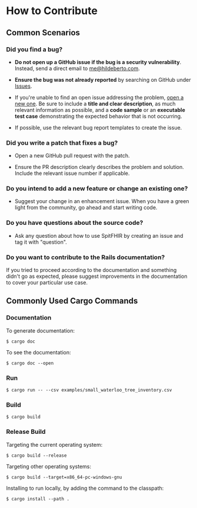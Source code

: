 # How to Contribute

## Common Scenarios

### Did you find a bug?

* **Do not open up a GitHub issue if the bug is a security vulnerability**. Instead, send a direct email to me@hildeberto.com.

* **Ensure the bug was not already reported** by searching on GitHub under [Issues](https://github.com/htmfilho/roma/issues).

* If you're unable to find an open issue addressing the problem, [open a new one](https://github.com/htmfilho/roma/issues/new). Be sure to include a **title and clear description**, as much relevant information as possible, and a **code sample** or an **executable test case** demonstrating the expected behavior that is not occurring.

* If possible, use the relevant bug report templates to create the issue.

### Did you write a patch that fixes a bug?

* Open a new GitHub pull request with the patch.

* Ensure the PR description clearly describes the problem and solution. Include the relevant issue number if applicable.

### Do you intend to add a new feature or change an existing one?

* Suggest your change in an enhancement issue. When you have a green light from the community, go ahead and start writing code.

### Do you have questions about the source code?

* Ask any question about how to use SpitFHIR by creating an issue and tag it with "question".

### Do you want to contribute to the Rails documentation?

If you tried to proceed according to the documentation and something didn't go as expected, please suggest improvements in the documentation to cover your particular use case.

## Commonly Used Cargo Commands

### Documentation

To generate documentation:

    $ cargo doc

To see the documentation:

    $ cargo doc --open

### Run

    $ cargo run -- --csv examples/small_waterloo_tree_inventory.csv

### Build

    $ cargo build

### Release Build

Targeting the current operating system:

    $ cargo build --release

Targeting other operating systems:

    $ cargo build --target=x86_64-pc-windows-gnu

Installing to run locally, by adding the command to the classpath:

    $ cargo install --path .